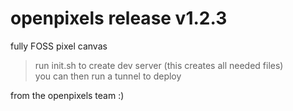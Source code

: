 # openpixels release v1.2.3

fully FOSS pixel canvas

> run init.sh to create dev server (this creates all needed files)  
> you can then run a tunnel to deploy

from the openpixels team :)
